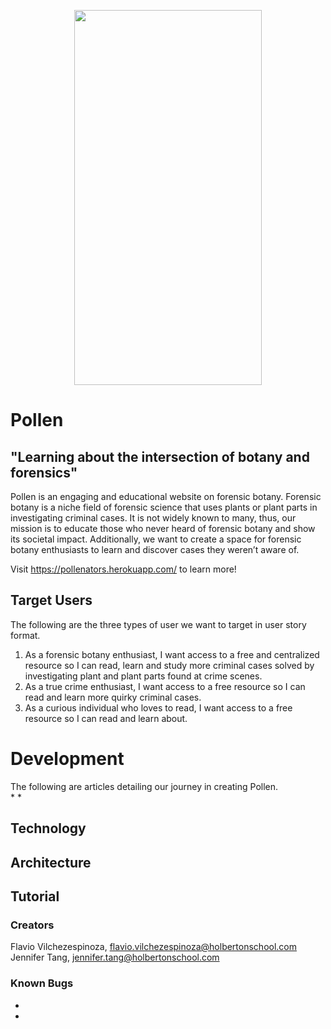 <p align="center">
	<img width="300" height="600" src="https://imgur.com/abyKR3x">
</p>

<blockquote class="imgur-embed-pub" lang="en" data-id="abyKR3x"><a href="//imgur.com/abyKR3x"></a></blockquote><script async src="//s.imgur.com/min/embed.js" charset="utf-8"></script>

# Pollen
## "Learning about the intersection of botany and forensics"
Pollen is an engaging and educational website on forensic botany.  Forensic botany is a niche field of forensic science that uses plants or plant parts in investigating criminal cases.  It is not widely known to many, thus, our mission is to educate those who never heard of forensic botany and show its societal impact.  Additionally, we want to create a space for forensic botany enthusiasts to learn and discover cases they weren’t aware of.  

Visit https://pollenators.herokuapp.com/ to learn more!  

## Target Users
The following are the three types of user we want to target in user story format.  
1. As a forensic botany enthusiast, I want access to a free and centralized resource so I can read, learn and study more criminal cases solved by investigating plant and plant parts found at crime scenes.  
2. As a true crime enthusiast, I want access to a free resource so I can read and learn more quirky criminal cases.  
3. As a curious individual who loves to read, I want access to a free resource so I can read and learn about.  

# Development
The following are articles detailing our journey in creating Pollen.  
* 
* 

## Technology


## Architecture


## Tutorial


### Creators
Flavio Vilchezespinoza, flavio.vilchezespinoza@holbertonschool.com  
Jennifer Tang, jennifer.tang@holbertonschool.com  

### Known Bugs
* 
* 
